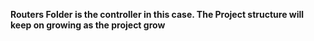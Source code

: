 <b>Routers Folder is the controller in this case. The Project structure will keep on growing as the project grow </b>
